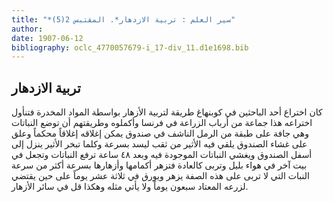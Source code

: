 ```yaml
---
title: "*سير العلم : تربية الازدهار*. المقتبس 2(5)"
author: 
date: 1907-06-12
bibliography: oclc_4770057679-i_17-div_11.d1e1698.bib
---
```




##  تربية الازدهار 


 كان اختراع  أحد  الباحثين في كوبنهاغ طريقة لتربية الأزهار بواسطة المواد المخدرة فتنأول اختراعه هذا جماعة من أرباب الزراعة في فرنسا وأكملوه وطريقتهم أن توضع النباتات وهي جافة على طبقة من الرمل الناشف في صندوق يمكن إغلاقه إغلاقاً محكماً وعلق على غشاء الصندوق يلقي فيه الأثير من ثقب ليسد بسرعة وكلما تبخر الأثير ينزل إلى أسفل الصندوق ويغشي النباتات الموجودة فيه وبعد  ٤٨  ساعة ترفع النباتات وتجعل في بيت آخر في هواء بليل وتربى كالعادة فتزهر أكمامها وأزهارها بسرعة أكثر من سرعة النبات التي لا تربى على هذه الصفة يزهر ويورق في  ثلاثة  عشر  يوماً على حين يقتضي لزرعه المعتاد  سبعون  يوماً ولا يأتي مثله وهكذا قل في سائر الأزهار. 
